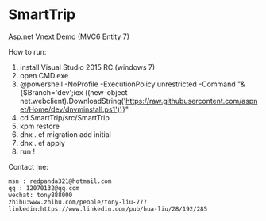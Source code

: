 # SmartTrip
Asp.net Vnext Demo (MVC6 Entity 7)

How to run:

1. install Visual Studio 2015 RC (windows 7)
2. open CMD.exe
3. @powershell -NoProfile -ExecutionPolicy unrestricted -Command "&{$Branch='dev';iex ((new-object net.webclient).DownloadString('https://raw.githubusercontent.com/aspnet/Home/dev/dnvminstall.ps1'))}"
4. cd SmartTrip/src/SmartTrip
5. kpm restore
6. dnx . ef migration add initial
7. dnx . ef apply
8. run !

Contact me:

    msn : redpanda321@hotmail.com
    qq : 12070132@qq.com
    wechat: tony888000
    zhihu:www.zhihu.com/people/tony-liu-777
    linkedin:https://www.linkedin.com/pub/hua-liu/28/192/285
 
